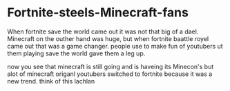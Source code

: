 <html>
<body>
<h1>Fortnite-steels-Minecraft-fans</h1>
<p> When fortnite save the world came out it was not that big of a dael. Minecraft on the outher hand was huge, but when fortnite baattle
royel came out that was a game changer. people use to make fun of youtubers ut them playing save the world gave them a leg up.</p>
<p> now you see that minecraft is still going and is haveing its Minecon's but alot of minecraft origanl youtubers switched to fortnite
  because it was a new trend. think of this lachlan
